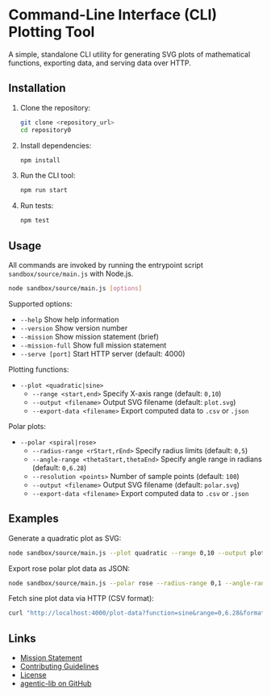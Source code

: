 # Command-Line Interface (CLI) Plotting Tool

A simple, standalone CLI utility for generating SVG plots of mathematical functions, exporting data, and serving data over HTTP.

## Installation

1. Clone the repository:

   ```bash
   git clone <repository_url>
   cd repository0
   ```

2. Install dependencies:

   ```bash
   npm install
   ```

3. Run the CLI tool:

   ```bash
   npm run start
   ```

4. Run tests:

   ```bash
   npm test
   ```

## Usage

All commands are invoked by running the entrypoint script `sandbox/source/main.js` with Node.js.

```bash
node sandbox/source/main.js [options]
```

Supported options:

- `--help`                Show help information
- `--version`             Show version number
- `--mission`             Show mission statement (brief)
- `--mission-full`        Show full mission statement
- `--serve [port]`        Start HTTP server (default: 4000)

Plotting functions:

- `--plot <quadratic|sine>`
  - `--range <start,end>`       Specify X-axis range (default: `0,10`)
  - `--output <filename>`       Output SVG filename (default: `plot.svg`)
  - `--export-data <filename>`  Export computed data to `.csv` or `.json`

Polar plots:

- `--polar <spiral|rose>`
  - `--radius-range <rStart,rEnd>`   Specify radius limits (default: `0,5`)
  - `--angle-range <thetaStart,thetaEnd>`  Specify angle range in radians (default: `0,6.28`)
  - `--resolution <points>`           Number of sample points (default: `100`)
  - `--output <filename>`             Output SVG filename (default: `polar.svg`)
  - `--export-data <filename>`        Export computed data to `.csv` or `.json`

## Examples

Generate a quadratic plot as SVG:

```bash
node sandbox/source/main.js --plot quadratic --range 0,10 --output plot.svg
```

Export rose polar plot data as JSON:

```bash
node sandbox/source/main.js --polar rose --radius-range 0,1 --angle-range 0,6.28 --export-data data.json
```

Fetch sine plot data via HTTP (CSV format):

```bash
curl "http://localhost:4000/plot-data?function=sine&range=0,6.28&format=csv"
```

## Links

- [Mission Statement](../../MISSION.md)
- [Contributing Guidelines](../../CONTRIBUTING.md)
- [License](../../LICENSE.md)
- [agentic-lib on GitHub](https://github.com/xn-intenton-z2a/agentic-lib)
